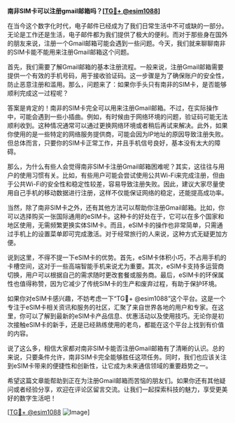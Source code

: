 **南非SIM卡可以注册gmail邮箱吗？[[TG💪+ @esim1088](https://t.me/s/esim1088)]**

在当今这个数字化时代，电子邮件已经成为了我们日常生活中不可或缺的一部分。无论是工作还是生活，电子邮件都为我们提供了极大的便利。而对于那些身在国外的朋友来说，注册一个Gmail邮箱可能会遇到一些问题。今天，我们就来聊聊南非的SIM卡能不能用来注册Gmail邮箱这个问题。

首先，我们需要了解Gmail邮箱的基本注册流程。一般来说，注册Gmail邮箱需要提供一个有效的手机号码，用于接收验证码。这一步骤是为了确保账户的安全性，防止恶意注册和滥用。那么，问题来了：如果你手头只有南非的SIM卡，是否能够顺利完成这一过程呢？

答案是肯定的！南非的SIM卡完全可以用来注册Gmail邮箱。不过，在实际操作中，可能会遇到一些小插曲。例如，有时候由于网络环境的问题，验证码可能无法顺利收到。这种情况通常可以通过更换网络环境或者稍后再试来解决。此外，如果你使用的是一些特定的网络服务提供商，可能会因为IP地址的原因导致注册失败。但总体而言，只要你的SIM卡正常工作，并且手机信号良好，基本没有太大的障碍。

那么，为什么有些人会觉得南非SIM卡注册Gmail邮箱困难呢？其实，这往往与用户的使用习惯有关。比如，有些用户可能会尝试使用公共Wi-Fi来完成注册，但由于公共Wi-Fi的安全性和稳定性较差，容易导致注册失败。因此，建议大家尽量使用自己手机的移动数据进行注册，这样不仅能保证网络的稳定，还能提高成功率。

当然，除了南非SIM卡之外，还有其他方法可以帮助你注册Gmail邮箱。比如，你可以选择购买一张国际通用的eSIM卡。这种卡的好处在于，它可以在多个国家和地区使用，无需频繁更换实体SIM卡。而且，eSIM卡的操作也非常简单，只需通过手机上的设置菜单即可完成激活。对于经常旅行的人来说，这种方式无疑更加方便。

说到这里，不得不提一下eSIM卡的优势。首先，eSIM卡体积小巧，不占用手机的卡槽空间，这对于一些高端智能手机来说尤为重要。其次，eSIM卡支持多运营商切换，用户可以根据自己的需求随时更改套餐或服务商。最后，eSIM卡的环保属性也值得称赞，因为它减少了传统SIM卡的生产和废弃过程，有助于保护环境。

如果你对eSIM卡感兴趣，不妨考虑一下“TG💪+ @esim1088”这个平台。这是一个专注于eSIM卡相关资讯和服务的社区，汇聚了来自世界各地的用户和专家。在这里，你可以了解到最新的eSIM卡产品信息、优惠活动以及使用技巧。无论你是初次接触eSIM卡的新手，还是已经熟练使用的老鸟，都能在这个平台上找到有价值的内容。

说了这么多，相信大家都对南非SIM卡能否注册Gmail邮箱有了清晰的认识。总的来说，只要条件允许，南非SIM卡完全能够胜任这项任务。同时，我们也应该关注到eSIM卡带来的便捷性和创新性，让它成为未来通信领域的重要趋势之一。

希望这篇文章能帮助到正在为注册Gmail邮箱而苦恼的朋友们。如果你还有其他疑问或者经验分享，欢迎在评论区留言交流。让我们一起探索科技的魅力，享受更美好的数字生活吧！

[[TG💪+ @esim1088](https://t.me/s/esim1088) ![Image](https://i.postimg.cc/4NQfJmqS/Snipaste-2025-05-13-00-14-12.png)]